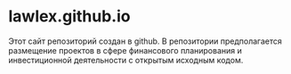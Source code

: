 # lawlex.github.io
Этот сайт репозиторий создан в github. В репозитории предполагается размещение проектов в сфере финансового планирования и инвестиционной деятельности с открытым исходным кодом.
